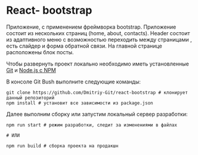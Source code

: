# React- bootstrap

Приложение, с применением фреймворка bootstrap. Приложение состоит из нескольких страниц (home, about, contacts). 
Header состоит из адаптивного меню с возможностью переходить между страницами ,  есть слайдер и форма обратной связи.
На главной странице расположены блок посты.  



Чтобы развернуть проект локально необходимо иметь установленные [Git](https://git-scm.com/) и [Node.js с NPM](https://nodejs.org/en/)

В консоле Git Bush выполните следующие команды:
```
git clone https://github.com/Dmitriy-Git/react-bootstrap # клонирует данный репозиторий
npm install # установит все зависимости из package.json
```

Далее выполним сборку или запустим локальный сервер разработки:
```
npm run start # режим разработки, следит за изменениями в файлах

# ИЛИ

npm run build # сборка проекта на продакшн
